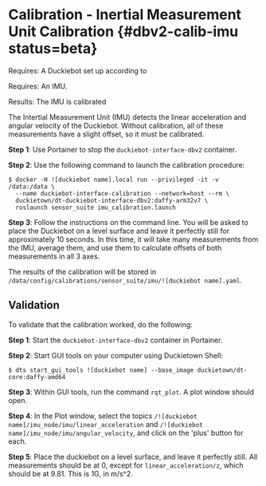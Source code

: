 # Calibration - Inertial Measurement Unit Calibration {#dbv2-calib-imu status=beta}

<div class='requirements' markdown='1'>

Requires: A Duckiebot set up according to [](#dbv2-setup)

Requires: An IMU.

Results: The IMU is calibrated

</div>

The Intertial Measurement Unit (IMU) detects the linear acceleration and angular velocity of the Duckiebot.
Without calibration, all of these measurements have a slight offset, so it must be calibrated.

**Step 1**: Use Portainer to stop the `duckiebot-interface-dbv2` container.

**Step 2**: Use the following command to launch the calibration procedure:

    $ docker -H ![duckiebot name].local run --privileged -it -v /data:/data \
      --name duckiebot-interface-calibration --network=host --rm \
      duckietown/dt-duckiebot-interface-dbv2:daffy-arm32v7 \
      roslaunch sensor_suite imu_calibration.launch

**Step 3**: Follow the instructions on the command line. You will be asked to place the Duckiebot on a level surface
and leave it perfectly still for approximately 10 seconds. In this time, it will take many measurements from the
IMU, average them, and use them to calculate offsets of both measurements in all 3 axes.

The results of the calibration will be stored in 
`/data/config/calibrations/sensor_suite/imu/![duckiebot name].yaml`.

## Validation

To validate that the calibration worked, do the following:

**Step 1**: Start the `duckiebot-interface-dbv2` container in Portainer.

**Step 2**: Start GUI tools on your computer using Duckietown Shell:

    $ dts start_gui_tools ![duckiebot name] --base_image duckietown/dt-core:daffy-amd64

**Step 3**: Within GUI tools, run the command `rqt_plot`. A plot window should open.

**Step 4**: In the Plot window, select the topics `/![duckiebot name]/imu_node/imu/linear_acceleration` and
`/![duckiebot name]/imu_node/imu/angular_velocity`, and click on the 'plus' button for each.

**Step 5**: Place the duckiebot on a level surface, and leave it perfectly still. All measurements should be at 0,
except for `linear_acceleration/z`, which should be at 9.81. This is 1G, in m/s^2.
